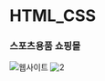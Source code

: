 # HTML_CSS

### 스포츠용품 쇼핑몰
![웹사이트](https://user-images.githubusercontent.com/38518648/165455538-4a3dfbe5-41f8-4b51-bb38-23091cd2418c.png)
![2](https://user-images.githubusercontent.com/38518648/165455543-1e5abc23-69d4-48e2-acf5-07ec353e2a26.png)
